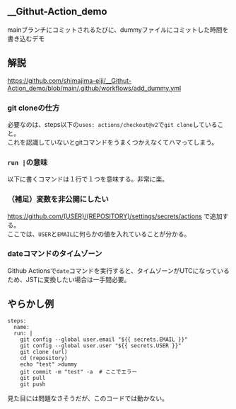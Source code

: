## __Githut-Action_demo
mainブランチにコミットされるたびに、dummyファイルにコミットした時間を書き込むデモ

## 解説
https://github.com/shimajima-eiji/__Githut-Action_demo/blob/main/.github/workflows/add_dummy.yml

### git cloneの仕方
必要なのは、steps以下の`uses: actions/checkout@v2`で`git clone`していること。  
これを認識していないとgitコマンドをうまくつかえなくてハマってしまう。

### `run |`の意味
以下に書くコマンドは１行で１つを意味する。非常に楽。

### （補足）変数を非公開にしたい
https://github.com/(USER)/(REPOSITORY)/settings/secrets/actions で追加する。  
ここでは、`USER`と`EMAIL`に何らかの値を入れていることが分かる。

### dateコマンドのタイムゾーン
Github Actionsで`date`コマンドを実行すると、タイムゾーンがUTCになっているため、JSTに変換したい場合は一手間必要。

## やらかし例
```
steps:
  name: 
  run: |
    git config --global user.email "${{ secrets.EMAIL }}"
    git config --global user.user "${{ secrets.USER }}"
    git clone (url)
    cd (repository)
    echo "test" >dummy
    git commit -m "test" -a  # ここでエラー
    git pull
    git push
```

見た目には問題なさそうだが、このコードでは動かない。
